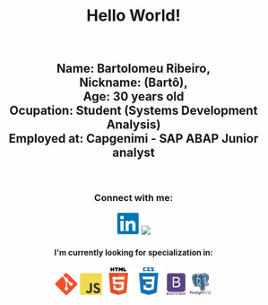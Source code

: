 <h1 align = "center"> Hello World!</h1> <br>
<h2 align = "center" > Name: Bartolomeu Ribeiro,<br>
Nickname: (Bartô),<br> Age: 30 years old  <br> Ocupation: Student (Systems Development Analysis) <br>
Employed at: Capgenimi - SAP ABAP Junior analyst</h2>
<br>

<h3 align = "center"> Connect with me:</h3>
<div align = "center">
<a href = "https://www.linkedin.com/in/bartolomeuribeiro/" target = "_blank">
  <img src = "https://github.com/devicons/devicon/blob/master/icons/linkedin/linkedin-original.svg" width = 40 target = "_blank"></a>  
<a href = "https://www.instagram.com/bartorln/" target = "_blank"> 
  <img src = "https://camo.githubusercontent.com/aecaf87326884e8b0466bb799265a13fee7586246ebda3e066cb7fad82a1fd23/68747470733a2f2f63646e2e6a7364656c6976722e6e65742f6e706d2f73696d706c652d69636f6e7340332e302e312f69636f6e732f696e7374616772616d2e737667" width = 40 target = "_blank"></a></div>  


<h4 align = "center" > I'm currently looking for specialization in:</h4>
<div align = "center">
<img src = "https://github.com/devicons/devicon/blob/master/icons/git/git-original.svg" width = 40>
<img src = "https://raw.githubusercontent.com/devicons/devicon/master/icons/javascript/javascript-original.svg" width = 40 >
<img src = "https://raw.githubusercontent.com/devicons/devicon/master/icons/html5/html5-original-wordmark.svg" width = 50>
<img src = "https://raw.githubusercontent.com/devicons/devicon/master/icons/css3/css3-plain-wordmark.svg" width = 50>
<img src = "https://github.com/devicons/devicon/blob/master/icons/bootstrap/bootstrap-plain-wordmark.svg" width = 40>
<img src = "https://raw.githubusercontent.com/devicons/devicon/master/icons/postgresql/postgresql-original-wordmark.svg" width = 40>
</div>
